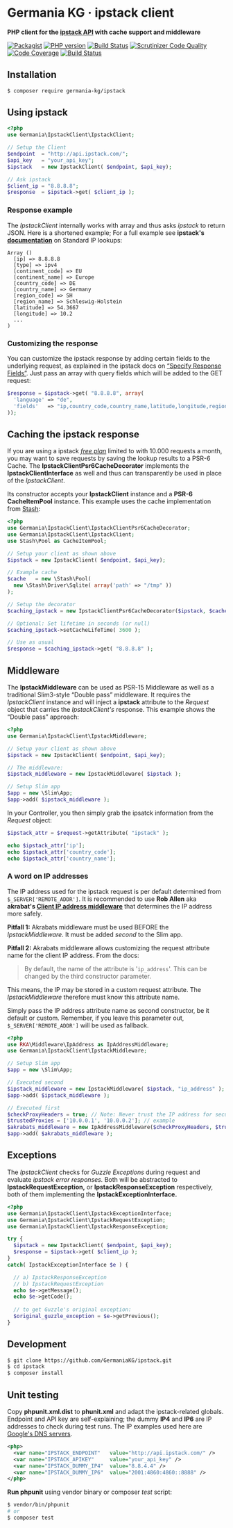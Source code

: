 # Germania KG · ipstack client

**PHP client for the [ipstack API](https://ipstack.com/) with cache support and middleware**

[![Packagist](https://img.shields.io/packagist/v/germania-kg/ipstack.svg?style=flat)](https://packagist.org/packages/germania-kg/ipstack)
[![PHP version](https://img.shields.io/packagist/php-v/germania-kg/ipstack.svg)](https://packagist.org/packages/germania-kg/ipstack)
[![Build Status](https://img.shields.io/travis/GermaniaKG/ipstack.svg?label=Travis%20CI)](https://travis-ci.org/GermaniaKG/ipstack)
[![Scrutinizer Code Quality](https://scrutinizer-ci.com/g/GermaniaKG/ipstack/badges/quality-score.png?b=master)](https://scrutinizer-ci.com/g/GermaniaKG/ipstack/?branch=master)
[![Code Coverage](https://scrutinizer-ci.com/g/GermaniaKG/ipstack/badges/coverage.png?b=master)](https://scrutinizer-ci.com/g/GermaniaKG/ipstack/?branch=master)
[![Build Status](https://scrutinizer-ci.com/g/GermaniaKG/ipstack/badges/build.png?b=master)](https://scrutinizer-ci.com/g/GermaniaKG/ipstack/build-status/master)

## Installation

```bash
$ composer require germania-kg/ipstack
```



## Using ipstack 

```php
<?php
use Germania\IpstackClient\IpstackClient;

// Setup the Client
$endpoint  = "http://api.ipstack.com/";
$api_key   = "your_api_key";
$ipstack   = new IpstackClient( $endpoint, $api_key);

// Ask ipstack
$client_ip = "8.8.8.8";
$response  = $ipstack->get( $client_ip );
```



### Response example

The *IpstackClient* internally works with array and thus asks *ipstack* to return JSON. Here is a shortened example; For a full example see **ipstack's [documentation](https://ipstack.com/documentation#standard)** on Standard IP lookups: 

```
Array ()
  [ip] => 8.8.8.8
  [type] => ipv4
  [continent_code] => EU
  [continent_name] => Europe
  [country_code] => DE
  [country_name] => Germany
  [region_code] => SH
  [region_name] => Schleswig-Holstein
  [latitude] => 54.3667
  [longitude] => 10.2
  ...
)
```



### Customizing the response

You can customize the ipstack response by adding certain fields to the underlying request, as explained in the ipstack docs on [“Specify Response Fields”](https://ipstack.com/documentation#fields). Just pass an array with query fields which will be added to the GET request:

```php
$response = $ipstack->get( "8.8.8.8", array(
  'language' => "de",
  'fields'   => "ip,country_code,country_name,latitude,longitude,region_name"
));
```



## Caching the ipstack response

If you are using a ipstack [*free plan*](https://ipstack.com/plan) limited to with 10.000 requests a month, you may want to save requests by saving the lookup results to a PSR-6 Cache. The **IpstackClientPsr6CacheDecorator** implements the **IpstackClientInterface** as well and thus can transparently be used in place of the *IpstackClient*.

Its constructor accepts your **IpstackClient** instance and a **PSR-6 CacheItemPool** instance. This example uses the cache implementation from [Stash](http://www.stashphp.com/):

```php
<?php
use Germania\IpstackClient\IpstackClientPsr6CacheDecorator;
use Germania\IpstackClient\IpstackClient;
use Stash\Pool as CacheItemPool;

// Setup your client as shown above
$ipstack = new IpstackClient( $endpoint, $api_key);

// Example cache 
$cache   = new \Stash\Pool(
  new \Stash\Driver\Sqlite( array('path' => "/tmp" ))
);

// Setup the decorator
$caching_ipstack = new IpstackClientPsr6CacheDecorator($ipstack, $cache);

// Optional: Set lifetime in seconds (or null)
$caching_ipstack->setCacheLifeTime( 3600 );

// Use as usual
$response = $caching_ipstack->get( "8.8.8.8" );
```





## Middleware

The **IpstackMiddleware** can be used as PSR-15 Middleware as well as a traditional Slim3-style “Double pass” middleware. It requires the *IpstackClient* instance and will inject a **ipstack** attribute to the *Request* object that carries the *IpstackClient's* response. This example shows the “Double pass” approach:

```php
<?php
use Germania\IpstackClient\IpstackMiddleware;

// Setup your client as shown above
$ipstack = new IpstackClient( $endpoint, $api_key);

// The middleware:
$ipstack_middleware = new IpstackMiddleware( $ipstack );

// Setup Slim app
$app = new \Slim\App;
$app->add( $ipstack_middleware );

```

In your Controller, you then simply grab the ipsatck information from the *Request* object:

```php
$ipstack_attr = $request->getAttribute( "ipstack" );

echo $ipstack_attr['ip'];
echo $ipstack_attr['country_code'];
echo $ipstack_attr['country_name'];
```



### A word on IP addresses

The IP address used for the ipstack request is per default determined from `$_SERVER['REMOTE_ADDR']`. It is recommended to use **Rob Allen** aka **akrabat's [Client IP address middleware](https://github.com/akrabat/ip-address-middleware)** that determines the IP address more safely.

**Pitfall 1:** Akrabats middleware must be used BEFORE the *IpstackMiddleware*. It must be added *second* to the Slim app.

**Pitfall 2:** Akrabats middleware allows customizing the request attribute name for the client IP address. From the docs:

> By default, the name of the attribute is '`ip_address`'. This can be changed by the third constructor parameter.

This means, the IP may be stored in a custom request attribute. The *IpstackMiddleware* therefore must know this attribute name. 

Simply pass the IP address attribute name as second constructor, be it default or custom. Remember, if you leave this parameter out,  `$_SERVER['REMOTE_ADDR']` will be used as fallback.

```php
<?php
use RKA\Middleware\IpAddress as IpAddressMiddleware;
use Germania\IpstackClient\IpstackMiddleware;

// Setup Slim app
$app = new \Slim\App;

// Executed second
$ipstack_middleware = new IpstackMiddleware( $ipstack, "ip_address" );
$app->add( $ipstack_middleware );

// Executed first
$checkProxyHeaders = true; // Note: Never trust the IP address for security processes!
$trustedProxies = ['10.0.0.1', '10.0.0.2']; // example
$akrabats_middleware = new IpAddressMiddleware($checkProxyHeaders, $trustedProxies);
$app->add( $akrabats_middleware );
```



## Exceptions

The *IpstackClient* checks for *Guzzle Exceptions* during request and evaluate *ipstack error responses.* Both will be abstracted to **IpstackRequestException,** or **IpstackResponseException** respectively, both of them  implementing the **IpstackExceptionInterface.**

```php
<?php
use Germania\IpstackClient\IpstackExceptionInterface;
use Germania\IpstackClient\IpstackRequestException;
use Germania\IpstackClient\IpstackResponseException;

try {
  $ipstack = new IpstackClient( $endpoint, $api_key);
  $response = $ipstack->get( $client_ip );
}
catch( IpstackExceptionInterface $e ) {

  // a) IpstackResponseException
  // b) IpstackRequestException 
  echo $e->getMessage();
  echo $e->getCode();  
  
  // to get Guzzle's original exception:
  $original_guzzle_exception = $e->getPrevious();
}
```





## Development

```bash
$ git clone https://github.com/GermaniaKG/ipstack.git
$ cd ipstack
$ composer install
```



## Unit testing

Copy **phpunit.xml.dist** to **phunit.xml** and adapt the ipstack-related globals. Endpoint and API key are self-explaining; the dummy **IP4** and **IP6** are IP addresses to check during test runs. The IP examples used here are [Google's DNS servers](https://developers.google.com/speed/public-dns/).

```xml
<php>
  <var name="IPSTACK_ENDPOINT"   value="http://api.ipstack.com/" />
  <var name="IPSTACK_APIKEY"     value="your_api_key" />
  <var name="IPSTACK_DUMMY_IP4"  value="8.8.4.4" />
  <var name="IPSTACK_DUMMY_IP6"  value="2001:4860:4860::8888" />
</php>
```

**Run phpunit** using vendor binary or composer *test* script:

```bash
$ vendor/bin/phpunit
# or
$ composer test
```

